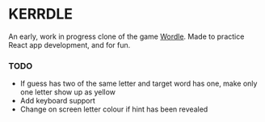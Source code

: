 # KERRDLE

An early, work in progress clone of the game [Wordle](https://www.powerlanguage.co.uk/wordle/). Made to practice React app
development, and for fun.

### TODO
- If guess has two of the same letter and target word has one, make only one letter show up as yellow
- Add keyboard support
- Change on screen letter colour if hint has been revealed
